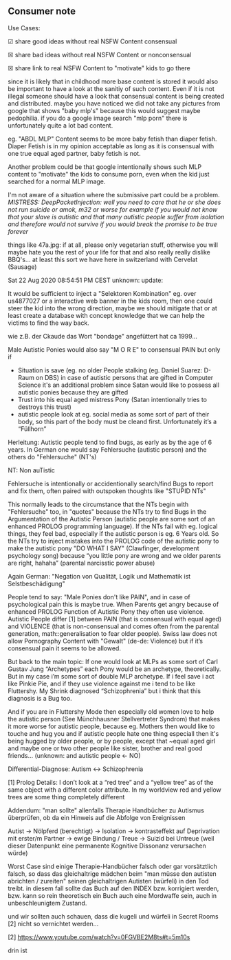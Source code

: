 ## Consumer note

Use Cases:

☑ share good ideas without real NSFW Content consensual

☒ share bad ideas without real NSFW Content or nonconsensual

☒ share link to real NSFW Content to "motivate" kids to go there


since it is likely that in childhood more base content is stored it would also be important to have a look at the sanitiy of such content. Even if it is not illegal someone should have a look that consensual content is being created and distributed. maybe you have noticed we did not take any pictures from google that shows "baby mlp's" because this would suggest maybe pedophilia. if you do a google image search "mlp porn" there is unfortunately quite a lot bad content.

eg. "ABDL MLP" Content seems to be more baby fetish than diaper fetish. Diaper Fetish is in my opinion acceptable as long as it is consensual with one true equal aged partner, baby fetish is not.

Another problem could be that google intentionally shows such MLP content to "motivate" the kids to consume porn, even when the kid just searched for a normal MLP image.

I'm not aware of a situation where the submissive part could be a problem. *MISTRESS: DeepPacketInjection: well you need to care that he or she does not run suicide or amok, m32 or worse for example if you would not know that your slave is autistic and that many autistic people suffer from isolation and therefore would not survive if you would break the promise to be true forever*


things like 47a.jpg: if at all, please only vegetarian stuff, otherwise you will maybe hate you the rest of your life for that and also really really dislike BBQ's... at least this sort we have here in switzerland with Cervelat (Sausage)



Sat 22 Aug 2020 08:54:51 PM CEST
unknown: update:

It would be sufficient to inject a "Selektoren Kombination" eg. over us4877027 or a interactive web banner in the kids room, then one could steer the kid into the wrong direction, maybe we should mitigate that or at least create a database with concept knowledge that we can help the victims to find the way back.

wie z.B. der Ckaude das Wort "bondage" angefüttert hat ca 1999...


Male Autistic Ponies would also say "M O R E" to consensual PAIN but only if

- Situation is save (eg. no older People stalking (eg. Daniel Suarez: D-Raum on DBS)
in case of autistic persons that are gifted in Computer Science it's an additional problem since Satan would like to possess all autistic ponies because they are gifted
- Trust into his equal aged mistress Pony (Satan intentionally tries to destroys this trust)
- autistic people look at eg. social media as some sort of part of their body, so this part of the body must be cleand first. Unfortunately it’s a “Füllhorn”

Herleitung:
Autistic people tend to find bugs, as early as by the age of 6 years. In German one would say Fehlersuche (autistic person) and the others do "Fehlersuche" (NT's)

NT: Non auTistic

Fehlersuche is intentionally or accidentionally search/find Bugs to report and fix them, often paired with outspoken thoughts like "STUPID NTs"

This normally leads to the circumstance that the NTs begin with "Fehlersuche" too, in "quotes" because the NTs try to find Bugs in the Argumentation of the Autistic Person (autistic people are some sort of an enhanced PROLOG programming language). If the NTs fail with eg. logical things, they feel bad, especially if the autistic person is eg. 6 Years old. So the NTs try to inject mistakes into the PROLOG code of the autistic pony to make the autistic pony "DO WHAT I SAY" (Clawfinger, development psychology song) because “you little pony are wrong and we older parents are right, hahaha” (parental narcisstic power abuse)

Again German:
"Negation von Qualität, Logik und Mathematik ist Selstbeschädigung"


People tend to say:
"Male Ponies don't like PAIN", and in case of psychological pain this is maybe true. When Parents get angry because of enhanced PROLOG Function of Autistic Pony they often use violence. Autistic People differ [1] between PAIN (that is consensual with equal aged) and VIOLENCE (that is non-consensual and comes often from the parental generation, math::generalisation to fear older people). Swiss law does not allow Pornography Content with "Gewalt" (de-de: Violence) but if it’s consensual pain it seems to be allowed.

But back to the main topic:
If one would look at MLPs as some sort of Carl Gustav Jung “Archetypes” each Pony would be an archetype, theoretically. But in my case i’m some sort of double MLP archetype. If i feel save i act like Pinkie Pie, and if they use violence against me i tend to be like Fluttershy. My Shrink diagnosed “Schizophrenia” but i think that this diagnosis is a Bug too. 

And if you are in Fluttershy Mode then especially old women love to help the autistic person (See Münchhausner Stellvertreter Syndrom) that makes it more worse for autistic people, because eg. Mothers then would like to touche and hug you and if autistic people hate one thing especiall then it's being hugged by older people, or by people, except that ~equal aged girl and maybe one or two other people like sister, brother and real good friends... (unknown: and autistic people <- NO)

Differential-Diagnose: Autism ↔ Schizophrenia


[1] Prolog Details: I don’t look at a “red tree” and a “yellow tree” as of the same object with a different color attribute. In my worldview red and yellow trees are some thing completely different



Addendum:
"man sollte" allenfalls Therapie Handbücher zu Autismus überprüfen, ob da ein Hinweis auf die Abfolge von Ereignissen

Autist -> Nölpferd (berechtigt) -> Isolation -> kontrasteffekt auf Deprivation mit erster/m Partner -> ewige Bindung / Treue -> Suizid bei Untreue (weil dieser Datenpunkt eine permanente Kognitive Dissonanz verursachen würde)

Worst Case sind einige Therapie-Handbücher falsch oder gar vorsätztlich falsch, so dass das gleichaltrige mädchen beim "man müsse den autisten abrichten / zureiten" seinen gleichaltrigen Autisten (würfeli) in den Tod treibt. in diesem fall sollte das Buch auf den INDEX bzw. korrigiert werden, bzw. kann so rein theoretisch ein Buch auch eine Mordwaffe sein, auch in unbeschleunigtem Zustand.

und wir sollten auch schauen, dass die kugeli und würfeli in Secret Rooms [2] nicht so vernichtet werden...


[2] https://www.youtube.com/watch?v=0FGVBE2M8ts#t=5m10s

drin ist


